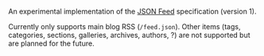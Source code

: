 An experimental implementation of the [JSON Feed](https://jsonfeed.org/) specification (version 1).

Currently only supports main blog RSS (``/feed.json``). Other items (tags,
categories, sections, galleries, archives, authors, ?) are not supported but
are planned for the future.
